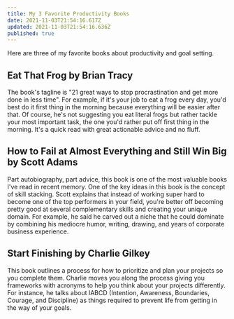 ```yaml
---
title: My 3 Favorite Productivity Books
date: 2021-11-03T21:54:16.617Z
updated: 2021-11-03T21:54:16.636Z
published: true
---
```

Here are three of my favorite books about productivity and goal setting.

## Eat That Frog by Brian Tracy

The book's tagline is "21 great ways to stop procrastination and get more done in less time". For example, if it's your job to eat a frog every day, you'd best do it first thing in the morning because everything will be easier after that. Of course, he's not suggesting you eat literal frogs but rather tackle your most important task, the one you'd rather put off first thing in the morning. It's a quick read with great actionable advice and no fluff.

## How to Fail at Almost Everything and Still Win Big by Scott Adams

Part autobiography, part advice, this book is one of the most valuable books I've read in recent memory. One of the key ideas in this book is the concept of skill stacking. Scott explains that instead of working super hard to become one of the top performers in your field, you're better off becoming pretty good at several complementary skills and creating your unique domain. For example, he said he carved out a niche that he could dominate by combining his mediocre humor, writing, drawing, and years of corporate business experience.

## Start Finishing by Charlie Gilkey

This book outlines a process for how to prioritize and plan your projects so you complete them. Charlie moves you along the process giving you frameworks with acronyms to help you think about your projects differently. For instance, he talks about IABCD (Intention, Awareness, Boundaries, Courage, and Discipline) as things required to prevent life from getting in the way of your goals.
